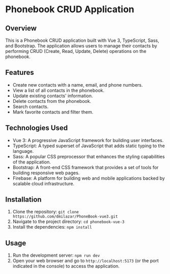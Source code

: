 # Phonebook CRUD Application

## Overview

This is a Phonebook CRUD application built with Vue 3, TypeScript, Sass, and Bootstrap. The application allows users to manage their contacts by performing CRUD (Create, Read, Update, Delete) operations on the phonebook.

## Features

- Create new contacts with a name, email, and phone numbers.
- View a list of all contacts in the phonebook.
- Update existing contacts' information.
- Delete contacts from the phonebook.
- Search contacts.
- Mark favorite contacts and filter them.

## Technologies Used

- Vue 3: A progressive JavaScript framework for building user interfaces.
- TypeScript: A typed superset of JavaScript that adds static typing to the language.
- Sass: A popular CSS preprocessor that enhances the styling capabilities of the application.
- Bootstrap: A front-end CSS framework that provides a set of tools for building responsive web pages.
- Firebase: A platform for building web and mobile applications backed by scalable cloud infrastructure.


## Installation

1. Clone the repository: `git clone https://github.com/dmilazar/PhoneBook-vue3.git`
2. Navigate to the project directory: `cd phonebook-vue-3`
3. Install the dependencies: `npm install`

## Usage

1. Run the development server: `npm run dev`
2. Open your web browser and go to `http://localhost:5173` (or the port indicated in the console) to access the application.






